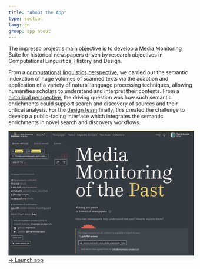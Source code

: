 ```yaml
---
title: "About the App"
type: section
lang: en
group: app.about
---
```


The impresso project's main [objective](https://impresso-project.ch/project/objectives/) is to develop a Media Monitoring Suite for historical newspapers driven by research objectives in Computational Linguistics, History and Design.

<!-- more -->

<div class="row">

  <div class="col-lg-6">
    <p>From a <a href="https://impresso-project.ch/project/linguistics/">computational linguistics perspective</a>, we carried our the semantic indexation of huge volumes of scanned texts via the adaption and application of a variety of natural language processing techniques, allowing humanities scholars to understand and interpret their contents. From a <a href="https://impresso-project.ch/project/history/">historical perspective</a>, the driving question was how such semantic enrichments could support search and discovery of sources and their critical analysis. For the <a href="https://impresso-project.ch/project/design/">design team</a> finally, this created the challenge to develop a public-facing interface which integrates the semantic enrichments in novel search and discovery workflows.</p>
  </div>

  <div class="col-lg-6 mt-4">
    <a class="d-block" style="box-shadow: 0 0 12px #0002" href='/app/' target='_blank' title='Launch app in new tab'>
      <img src="/assets/images/application/impresso-app-frontpage.png" />
      <div class="mt-1 mb-2">&rarr; Launch app</div>
    </a>
  </div>

</div>
